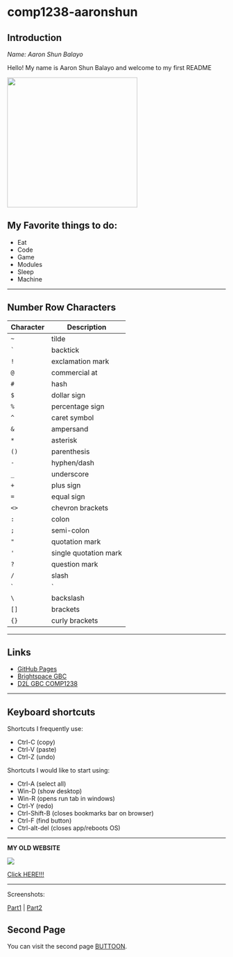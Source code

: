 # comp1238-aaronshun

## Introduction

*Name: Aaron Shun Balayo*

Hello! My name is Aaron Shun Balayo and welcome to my first README

<img src="https://i.ytimg.com/vi/kCmg9zVS4rU/maxresdefault.jpg" width= 300>

## My Favorite things to do:
- Eat
- Code
- Game
- Modules
- Sleep
- Machine

---

## Number Row Characters

| Character | Description             |
|-----------|-------------------------|
| `~`       | tilde                   |
| `` ` ``   | backtick                |
| `!`       | exclamation mark        |
| `@`       | commercial at           |
| `#`       | hash                    |
| `$`       | dollar sign             |
| `%`       | percentage sign         |
| `^`       | caret symbol            |
| `&`       | ampersand               |
| `*`       | asterisk                |
| `()`      | parenthesis             |
| `-`       | hyphen/dash             |
| `_`       | underscore              |
| `+`       | plus sign               |
| `=`       | equal sign              |
| `<>`      | chevron brackets        |
| `:`       | colon                   |
| `;`       | semi-colon              |
| `"`       | quotation mark          |
| `'`       | single quotation mark   |
| `?`       | question mark           |
| `/`       | slash                   |
| `|`       | vertical bar            |
| `\`       | backslash               |
| `[]`      | brackets                |
| `{}`      | curly brackets          |

---

## Links

- [GitHub Pages](https://pages.github.com/)
- [Brightspace GBC](https://learn.georgebrown.ca/d2l/home)
- [D2L GBC COMP1238](https://learn.georgebrown.ca/d2l/home/291663)


---

## Keyboard shortcuts
Shortcuts I frequently use: 
- Ctrl-C (copy)
- Ctrl-V (paste)
- Ctrl-Z (undo)

Shortcuts I would like to start using: 
- Ctrl-A (select all)
- Win-D (show desktop)
- Win-R (opens run tab in windows)
- Ctrl-Y (redo)
- Ctrl-Shift-B (closes bookmarks bar on browser)
- Ctrl-F (find button)
- Ctrl-alt-del (closes app/reboots OS)


---

**MY OLD WEBSITE**

<img src= "https://i.ytimg.com/vi/y5C59YnTQAI/mqdefault.jpg">


[Click HERE!!!](https://boogerballs.netlify.app/)


---

Screenshots:

[Part1](https://imgur.com/a/LjSiGs3) |  [Part2](https://imgur.com/a/zlFN2SF)

## Second Page

You can visit the second page [BUTTOON](./pagetoototot.html).
